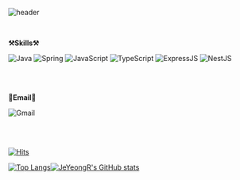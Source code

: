 ![header](https://capsule-render.vercel.app/api?type=rounded&color=timeGradient&text=Welcome%20to%20JeYeong's%20GitHub%20👋&animation=fadeIn&fontSize=45&fontAlignY=50&fontAlign=50&height=180)


<br>

<Strong>⚒️Skills⚒️</Strong>

![Java](https://img.shields.io/badge/Java-grey?style=flat-for-the-badge&logo=openJDK&logoColor=red)
![Spring](https://img.shields.io/badge/Spring-grey?style=flat-for-the-badge&logo=spring&logoColor=green)
![JavaScript](https://img.shields.io/badge/JavaScript-grey?style=flat-for-the-badge&logo=JavaScript)
![TypeScript](https://img.shields.io/badge/JavaScript-grey?style=flat-for-the-badge&logo=TypeScript)
![ExpressJS](https://img.shields.io/badge/ExpressJS-grey?style=flat-for-the-badge&logo=Express)
![NestJS](https://img.shields.io/badge/NestJS-grey?style=flat-for-the-badge&logo=NestJS&logoColor=red)

<br>
<br>

<Strong>📧Email📧</Strong>

![Gmail](https://img.shields.io/badge/wpdud2003@gmail.com-grey?style=flat-square&logo=gmail&logoColor=red)

<br>
<br>


[![Hits](https://hits.seeyoufarm.com/api/count/incr/badge.svg?url=https%3A%2F%2Fgithub.com%2FJeYeongR&count_bg=%23030303&title_bg=%23FFB6F3&icon=&icon_color=%23E7E7E7&title=hits&edge_flat=false)](https://hits.seeyoufarm.com)




[![Top Langs](https://github-readme-stats.vercel.app/api/top-langs/?username=JeYeongR&theme=material-palenight&show_icons=true&layout=donut)](https://github.com/anuraghazra/github-readme-stats)[![JeYeongR's GitHub stats](https://github-readme-stats.vercel.app/api?username=JeYeongR&include_all_commits=true&show_icons=true&theme=material-palenight&count_private=true)](https://github.com/JeYeongR/github-readme-stats)
    




